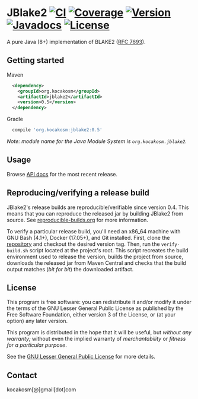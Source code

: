 JBlake2 [![CI][1]][2] [![Coverage][3]][4] [![Version][5]][6] [![Javadocs][7]][8] [![License][9]][10]
====================================================================================================

A pure Java (8+) implementation of BLAKE2 ([RFC 7693][11]).


Getting started
---------------

Maven
```xml
  <dependency>
    <groupId>org.kocakosm</groupId>
    <artifactId>jblake2</artifactId>
    <version>0.5</version>
  </dependency>
```

Gradle
```groovy
  compile 'org.kocakosm:jblake2:0.5'
```

*Note: module name for the Java Module System is `org.kocakosm.jblake2`.*


Usage
-----

Browse [API docs][12] for the most recent release.


Reproducing/verifying a release build
-------------------------------------

JBlake2's release builds are reproducible/verifiable since version 0.4. This
means that you can reproduce the released jar by building JBlake2 from source.
See [reproducible-builds.org][13] for more information.

To verify a particular release build, you'll need an x86_64 machine with GNU
Bash (4.1+), Docker (17.05+), and Git installed.
First, clone the [repository][14] and checkout the desired version tag. Then,
run the `verify-build.sh` script located at the project's root. This script
recreates the build environment used to release the version, builds the project
from source, downloads the released jar from Maven Central and checks that the
build output matches (*bit for bit*) the downloaded artifact.


License
-------

This program is free software: you can redistribute it and/or modify it under
the terms of the GNU Lesser General Public License as published by the Free
Software Foundation, either version 3 of the License, or (at your option) any
later version.

This program is distributed in the hope that it will be useful, but _without any
warranty;_ without even the implied warranty of _merchantability_ or _fitness
for a particular purpose_.

See the [GNU Lesser General Public License][15] for more details.


Contact
-------

kocakosm[@]gmail[dot]com


 [1]: https://github.com/kocakosm/jblake2/actions/workflows/ci.yml/badge.svg
 [2]: https://github.com/kocakosm/jblake2/actions/workflows/ci.yml
 [3]: https://img.shields.io/coveralls/kocakosm/jblake2.svg
 [4]: https://coveralls.io/github/kocakosm/jblake2
 [5]: https://img.shields.io/maven-central/v/org.kocakosm/jblake2.svg
 [6]: https://search.maven.org/#search%7Cga%7C1%7Cg%3A%22org.kocakosm%22%20AND%20a%3A%22jblake2%22
 [7]: https://javadoc.io/badge/org.kocakosm/jblake2.svg
 [8]: https://javadoc.io/doc/org.kocakosm/jblake2
 [9]: https://img.shields.io/badge/license-LGPL_v3-4383c3.svg
 [10]: https://www.gnu.org/licenses/lgpl.txt
 [11]: https://tools.ietf.org/html/rfc7693
 [12]: https://www.javadoc.io/doc/org.kocakosm/jblake2
 [13]: https://reproducible-builds.org
 [14]: https://github.com/kocakosm/jblake2
 [15]: https://www.gnu.org/licenses/lgpl-3.0-standalone.html
